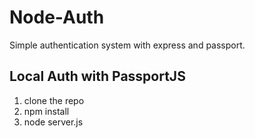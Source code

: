 Node-Auth
=========

Simple authentication system with express and passport.
## Local Auth with PassportJS
1. clone the repo
2. npm install
3. node server.js
